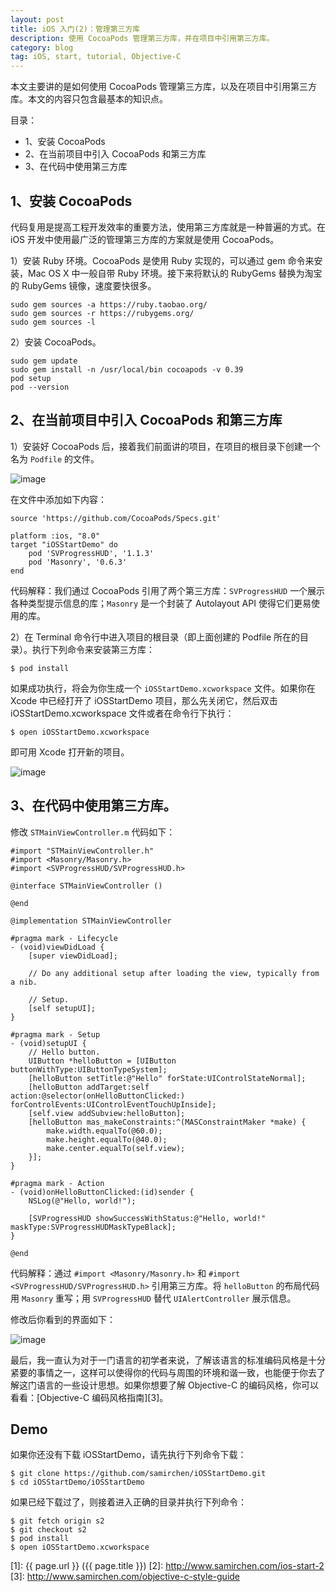 ```yaml
---
layout: post
title: iOS 入门(2)：管理第三方库
description: 使用 CocoaPods 管理第三方库，并在项目中引用第三方库。
category: blog
tag: iOS, start, tutorial, Objective-C
---
```


本文主要讲的是如何使用 CocoaPods 管理第三方库，以及在项目中引用第三方库。本文的内容只包含最基本的知识点。


目录：

- 1、安装 CocoaPods
- 2、在当前项目中引入 CocoaPods 和第三方库
- 3、在代码中使用第三方库








## 1、安装 CocoaPods

代码复用是提高工程开发效率的重要方法，使用第三方库就是一种普遍的方式。在 iOS 开发中使用最广泛的管理第三方库的方案就是使用 CocoaPods。

1）安装 Ruby 环境。CocoaPods 是使用 Ruby 实现的，可以通过 gem 命令来安装，Mac OS X 中一般自带 Ruby 环境。接下来将默认的 RubyGems 替换为淘宝的 RubyGems 镜像，速度要快很多。

	sudo gem sources -a https://ruby.taobao.org/
	sudo gem sources -r https://rubygems.org/
	sudo gem sources -l

2）安装 CocoaPods。

	sudo gem update
	sudo gem install -n /usr/local/bin cocoapods -v 0.39
	pod setup
	pod --version


## 2、在当前项目中引入 CocoaPods 和第三方库


1）安装好 CocoaPods 后，接着我们前面讲的项目，在项目的根目录下创建一个名为 `Podfile` 的文件。

![image](../../images/ios-start/use-cocoapods-1.png)

在文件中添加如下内容：

	source 'https://github.com/CocoaPods/Specs.git'

	platform :ios, "8.0"
	target "iOSStartDemo" do
		pod 'SVProgressHUD', '1.1.3'
		pod 'Masonry', '0.6.3'
	end

代码解释：我们通过 CocoaPods 引用了两个第三方库：`SVProgressHUD` 一个展示各种类型提示信息的库；`Masonry` 是一个封装了 Autolayout API 使得它们更易使用的库。



2）在 Terminal 命令行中进入项目的根目录（即上面创建的 Podfile 所在的目录）。执行下列命令来安装第三方库：

	$ pod install

如果成功执行，将会为你生成一个 `iOSStartDemo.xcworkspace` 文件。如果你在 Xcode 中已经打开了 iOSStartDemo 项目，那么先关闭它，然后双击 iOSStartDemo.xcworkspace 文件或者在命令行下执行：

	$ open iOSStartDemo.xcworkspace

即可用 Xcode 打开新的项目。

![image](../../images/ios-start/use-cocoapods-2.png)



## 3、在代码中使用第三方库。

修改 `STMainViewController.m` 代码如下：

	#import "STMainViewController.h"
	#import <Masonry/Masonry.h>
	#import <SVProgressHUD/SVProgressHUD.h>

	@interface STMainViewController ()

	@end

	@implementation STMainViewController

	#pragma mark - Lifecycle
	- (void)viewDidLoad {
	    [super viewDidLoad];
	    
	    // Do any additional setup after loading the view, typically from a nib.
	    
	    // Setup.
	    [self setupUI];
	}

	#pragma mark - Setup
	- (void)setupUI {
	    // Hello button.
	    UIButton *helloButton = [UIButton buttonWithType:UIButtonTypeSystem];
	    [helloButton setTitle:@"Hello" forState:UIControlStateNormal];
	    [helloButton addTarget:self action:@selector(onHelloButtonClicked:) forControlEvents:UIControlEventTouchUpInside];
	    [self.view addSubview:helloButton];
	    [helloButton mas_makeConstraints:^(MASConstraintMaker *make) {
	        make.width.equalTo(@60.0);
	        make.height.equalTo(@40.0);
	        make.center.equalTo(self.view);
	    }];
	}

	#pragma mark - Action
	- (void)onHelloButtonClicked:(id)sender {
	    NSLog(@"Hello, world!");
	    
	    [SVProgressHUD showSuccessWithStatus:@"Hello, world!" maskType:SVProgressHUDMaskTypeBlack];
	}

	@end


代码解释：通过 `#import <Masonry/Masonry.h>` 和 `#import <SVProgressHUD/SVProgressHUD.h>` 引用第三方库。将 `helloButton` 的布局代码用 `Masonry` 重写；用 `SVProgressHUD` 替代 `UIAlertController` 展示信息。


修改后你看到的界面如下：

![image](../../images/ios-start/use-3rdparty-1.png)

最后，我一直认为对于一门语言的初学者来说，了解该语言的标准编码风格是十分紧要的事情之一，这样可以使得你的代码与周围的环境和谐一致，也能便于你去了解这门语言的一些设计思想。如果你想要了解 Objective-C 的编码风格，你可以看看：[Objective-C 编码风格指南][3]。

## Demo

如果你还没有下载 iOSStartDemo，请先执行下列命令下载：

	$ git clone https://github.com/samirchen/iOSStartDemo.git
	$ cd iOSStartDemo/iOSStartDemo

如果已经下载过了，则接着进入正确的目录并执行下列命令：

	$ git fetch origin s2
	$ git checkout s2
	$ pod install
	$ open iOSStartDemo.xcworkspace










[SamirChen]: http://www.samirchen.com "SamirChen"
[1]: {{ page.url }} ({{ page.title }})
[2]: http://www.samirchen.com/ios-start-2
[3]: http://www.samirchen.com/objective-c-style-guide


